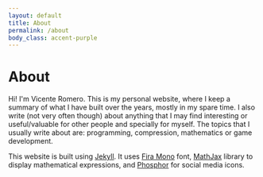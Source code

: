 ```yaml
---
layout: default
title: About
permalink: /about
body_class: accent-purple
---
```


# About

Hi! I'm Vicente Romero. This is my personal website, where I keep a summary of what I have built over the years, mostly in my spare time. I also write (not very often though) about anything that I may find interesting or useful/valuable for other people and specially for myself. The topics that I usually write about are: programming, compression, mathematics or game development.

This website is built using [Jekyll](https://jekyllrb.com/). It uses [Fira Mono](https://fonts.google.com/specimen/Fira+Mono) font, [MathJax](https://www.mathjax.org/) library to display mathematical expressions, and [Phosphor](https://phosphoricons.com/) for social media icons.
